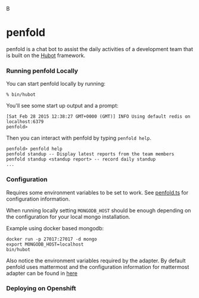 B
# penfold

penfold is a chat bot to assist the daily activities of a development team that is 
 built on the [Hubot][hubot] framework. 

[hubot]: http://hubot.github.com

### Running penfold Locally

You can start penfold locally by running:

    % bin/hubot

You'll see some start up output and a prompt:

    [Sat Feb 28 2015 12:38:27 GMT+0000 (GMT)] INFO Using default redis on localhost:6379
    penfold>

Then you can interact with penfold by typing `penfold help`.

    penfold> penfold help
    penfold standup -- Display latest reports from the team members
    penfold standup <standup report> -- record daily standup
    ...

### Configuration
Requires some environment variables to be set to work. See [penfold.ts](./penfold.ts) for configuration information. 

When running locally setting `MONGODB_HOST` should be enough depending on the configuration for your local mongo installation.

Example using docker based mongodb:

```
docker run -p 27017:27017 -d mongo
export MONGODB_HOST=localhost
bin/hubot
```

Also notice the environment variables required by the adapter. By default penfold uses mattermost and the configuration information for mattermost adapter can be found in [here](https://github.com/loafoe/hubot-matteruser#environment-variables)

### Deploying on Openshift

